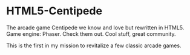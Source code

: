 # HTML5-Centipede
The arcade game Centipede we know and love but rewritten in HTML5. 
Game engine: Phaser. Check them out. Cool stuff, great community.

This is the first in my mission to revitalize a few classic arcade games.
